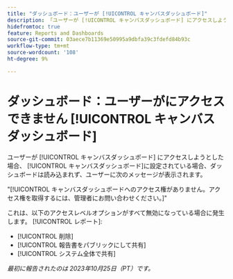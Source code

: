 ```yaml
---
title: "ダッシュボード：ユーザーが [!UICONTROL キャンバスダッシュボード]"
description: 「ユーザーが [!UICONTROL キャンバスダッシュボード] にアクセスしようとした場合、 [!UICONTROL キャンバスダッシュボード]」と入力した場合、ダッシュボードは読み込まれず、ユーザーにメッセージが表示されます。
hidefromtoc: true
feature: Reports and Dashboards
source-git-commit: 03aece7b11369e50995a9dbfa39c3fdefd84b93c
workflow-type: tm+mt
source-wordcount: '108'
ht-degree: 9%

---
```



# ダッシュボード：ユーザーがにアクセスできません [!UICONTROL キャンバスダッシュボード]

ユーザーが [!UICONTROL キャンバスダッシュボード] にアクセスしようとした場合、 [!UICONTROL キャンバスダッシュボード]に設定されている場合、ダッシュボードは読み込まれず、ユーザーに次のメッセージが表示されます。

&quot;[!UICONTROL キャンバスダッシュボードへのアクセス権がありません。アクセス権を取得するには、管理者にお問い合わせください。]&quot;

これは、以下のアクセスレベルオプションがすべて無効になっている場合に発生します。 [!UICONTROL レポート]:

* [!UICONTROL 削除]
* [!UICONTROL 報告書をパブリックにして共有]
* [!UICONTROL システム全体で共有]

_最初に報告されたのは 2023年10月25日（PT）です。_
